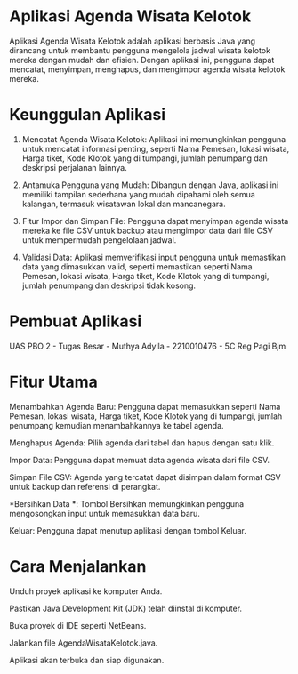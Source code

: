 # Aplikasi Agenda Wisata Kelotok
Aplikasi Agenda Wisata Kelotok adalah aplikasi berbasis Java yang dirancang untuk membantu pengguna mengelola jadwal wisata kelotok mereka dengan mudah dan efisien. 
Dengan aplikasi ini, pengguna dapat mencatat, menyimpan, menghapus, dan mengimpor agenda wisata kelotok mereka.

# Keunggulan Aplikasi
1. Mencatat Agenda Wisata Kelotok:
Aplikasi ini memungkinkan pengguna untuk mencatat informasi penting, seperti Nama Pemesan, lokasi wisata, Harga tiket, Kode Klotok yang di tumpangi, jumlah penumpang dan deskripsi perjalanan lainnya.

2. Antamuka Pengguna yang Mudah:
Dibangun dengan Java, aplikasi ini memiliki tampilan sederhana yang mudah dipahami oleh semua kalangan, termasuk wisatawan lokal dan mancanegara.

3. Fitur Impor dan Simpan File:
Pengguna dapat menyimpan agenda wisata mereka ke file CSV untuk backup atau mengimpor data dari file CSV untuk mempermudah pengelolaan jadwal.

4. Validasi Data:
Aplikasi memverifikasi input pengguna untuk memastikan data yang dimasukkan valid, seperti memastikan seperti Nama Pemesan, lokasi wisata, Harga tiket, Kode Klotok yang di tumpangi, jumlah penumpang dan deskripsi tidak kosong.

# Pembuat Aplikasi

UAS PBO 2 - Tugas Besar - Muthya Adylla - 2210010476 - 5C Reg Pagi Bjm

# Fitur Utama

Menambahkan Agenda Baru:
Pengguna dapat memasukkan seperti Nama Pemesan, lokasi wisata, Harga tiket, Kode Klotok yang di tumpangi, jumlah penumpang kemudian menambahkannya ke tabel agenda.

Menghapus Agenda:
Pilih agenda dari tabel dan hapus dengan satu klik.

Impor Data:
Pengguna dapat memuat data agenda wisata dari file CSV.

Simpan File CSV:
Agenda yang tercatat dapat disimpan dalam format CSV untuk backup dan referensi di perangkat.

*Bersihkan Data *:
Tombol Bersihkan memungkinkan pengguna mengosongkan input untuk memasukkan data baru.

Keluar:
Pengguna dapat menutup aplikasi dengan tombol Keluar.

# Cara Menjalankan

Unduh proyek aplikasi ke komputer Anda.

Pastikan Java Development Kit (JDK) telah diinstal di komputer.

Buka proyek di IDE seperti NetBeans.

Jalankan file AgendaWisataKelotok.java.

Aplikasi akan terbuka dan siap digunakan.

